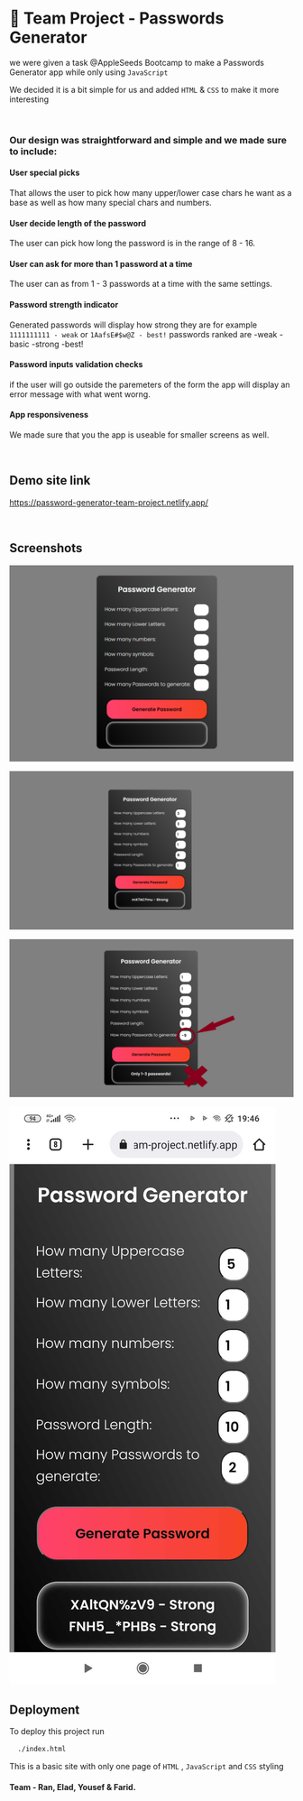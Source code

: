 # 🚀 Team Project - Passwords Generator
we were given a task @AppleSeeds Bootcamp to make a Passwords Generator app while only using ```JavaScript```

We decided it is a bit simple for us and added ```HTML``` & ```CSS``` to make it more interesting

<br />

### Our design was straightforward and simple and we made sure to include:


#### User special picks 
That allows the user to pick how many upper/lower case chars he want as a base as well as how many special chars and numbers.

#### User decide length of the password
The user can pick how long the password is in the range of 8 - 16.

#### User can ask for more than 1 password at a time
The user can as from 1 - 3 passwords at a time with the same settings.

#### Password strength indicator
Generated passwords will display how strong they are for example ```1111111111 - weak``` or ```1AafsE#$w@Z - best!```
passwords ranked are  -weak  -basic -strong  -best!

#### Password inputs validation checks
if the user will go outside the paremeters of the form the app will display an error message with what went worng.

#### App responsiveness
We made sure that you the app is useable for smaller screens as well.

<br />


## Demo site link

https://password-generator-team-project.netlify.app/


<br />


## Screenshots

![Alt text](images/screen-1.png?raw=true "Title") 

![plot](./images/screen-2.png) 

![plot](./images/screen-3.png) 

![plot](./images/screen-4.jpg) 


## Deployment

To deploy this project run

```bash
  ./index.html
```
This is a basic site with only one page of ```HTML``` , ```JavaScript``` and ```CSS``` styling

#### Team - Ran, Elad, Yousef & Farid.
